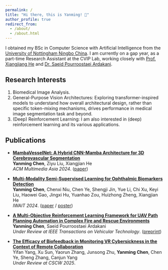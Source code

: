 ```yaml
---
permalink: /
title: "Hi there, this is Yanming! 👋"
author_profile: true
redirect_from: 
  - /about/
  - /about.html
---
```


I obtained my BSc in Computer Science with Artificial Intelligence from the [University of Nottingham Ningbo China](https://www.nottingham.edu.cn/). I am currently on a gap year, as a part-time Research Assistant at the CVIP Lab, working closely with [Prof. Xiangjiang He](https://scholar.google.com.au/citations?user=BiBXGfIAAAAJ&hl=en) and [Dr. Saeid Pourroostaei Ardakani](https://scholar.google.com/citations?user=3OeHr8gAAAAJ&hl=en).

## **Research Interests**
1. Biomedical Image Analysis.
2. General-Purpose Vision Architectures: Exploring transformer-inspired models to understand how overall architectural design, rather than specific token-mixing mechanisms, drives performance in medical image segmentation task and beyond.  
3. (Deep) Reinforcement Learning: I am also interested in (deep) reinforcement learning and its various applications.

## Publications

- [**MambaVesselNet: A Hybrid CNN-Mamba Architecture for 3D Cerebrovascular Segmentation**](/publication/2024-12-3-mamba-vesselnet)  
  **Yanming Chen**, Ziyu Liu, Xiangjian He  
  *ACM Multimedia Asia 2024*. ([paper](files/MambaVesselNet.pdf))  

- [**Multi-Modality Semi-Supervised Learning for Ophthalmic Biomarkers Detection**](/publication/2024-01-10-multimodality-learning)  
  **Yanming Chen**, Chenxi Niu, Chen Ye, Shengji Jin, Yue Li, Chi Xu, Keyi Liu, Haowei Gao, Jingxi Hu, Yuanhao Zou, Huizhong Zheng, Xiangjian He  
  *IWAIT 2024*. ([paper](files/IWAIT_Paper.pdf) / [poster](files/IWAIT_Poster.pdf))  

- [**A Multi-Objective Reinforcement Learning Framework for UAV Path Planning Automation in Complex Fire and Rescue Environments**](/publication/2024-01-20-uav-path-planning)  
  **Yanming Chen**, Saeid Pourroostaei Ardakani  
  *Under Review at IEEE Transactions on Vehicular Technology*. ([preprint](files/FAR-UAV-2024.pdf))  

- [**The Efficacy of Biofeedback in Monitoring VR Cybersickness in the Context of Remote Collaboration**](/publication/2024-01-30-vr-cybersickness)  
  Yifan Yang, Xu Sun, Yaorun Zhang, Junsong Zhu, **Yanming Chen**, Chen Ye, Sheng Zhang, Canjun Yang  
  *Under Review at CSCW 2025*.  
